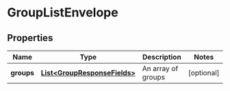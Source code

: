 
# GroupListEnvelope

## Properties
Name | Type | Description | Notes
------------ | ------------- | ------------- | -------------
**groups** | [**List&lt;GroupResponseFields&gt;**](GroupResponseFields.md) | An array of groups |  [optional]



